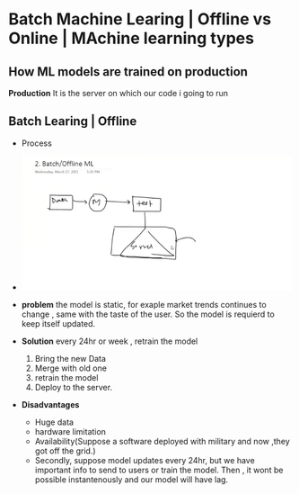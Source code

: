 # Batch Machine Learing | Offline vs Online | MAchine learning types

## How ML models are trained on production

**Production** It is the server on which our code i going to run

## Batch Learing | Offline

- Process
- ![Batch](./Batch%20Learning.png)
- **problem** the model is static, for exaple market trends continues to change , same with the taste of the user. So the model is requierd to keep itself updated.
- **Solution**   every 24hr or week , retrain the model
    1) Bring the new Data
    2) Merge with old one
    3) retrain the model
    4) Deploy to the server.

- **Disadvantages**
  - Huge data
  - hardware limitation
  - Availability(Suppose a software deployed with military and now ,they got off the grid.)
  - Secondly, suppose model updates every 24hr, but we have important info to send to users or train the model. Then , it wont be possible instantenously and our model will have lag.
  
